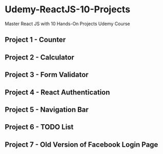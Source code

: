 # Udemy-ReactJS-10-Projects
Master React JS with 10 Hands-On Projects Udemy Course

## Project 1 - Counter

## Project 2 - Calculator

## Project 3 - Form Validator

## Project 4 - React Authentication

## Project 5 - Navigation Bar

## Project 6 - TODO List

## Project 7 - Old Version of Facebook Login Page